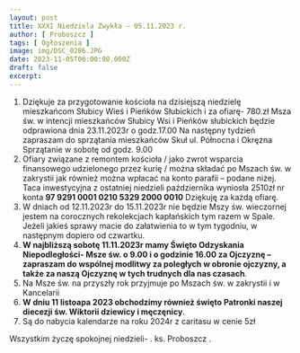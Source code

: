 ```yaml
---
layout: post
title: XXXI Niedziela Zwykła — 05.11.2023 r.
author: [ Proboszcz ]
tags: [ Ogłoszenia ]
image: img/DSC_0286.JPG
date: 2023-11-05T06:00:00.000Z
draft: false
excerpt: 
---
```


1. Dziękuje za przygotowanie kościoła  na  dzisiejszą niedzielę mieszkańcom Słubicy Wieś i Pieńków Słubickich  i za ofiarę- 780.zł      Msza św. w intencji mieszkańców Słubicy Wsi i Pieńków słubickich  będzie odprawiona dnia 23.11.2023r  o godz.17.00    Na następny tydzień zapraszam do sprzątania mieszkańców Skuł ul. Północna i Okręzna  Sprzątanie w sobotę od godz. 9.00
2. Ofiary związane z remontem kościoła / jako zwrot wsparcia finansowego udzielonego przez kurię / można składać po Mszach św. w zakrystii jak również można wpłacać  na konto parafii – podane niżej. Taca inwestycyjna z ostatniej niedzieli października wyniosła 2510zł
nr konta **97 9291 0001 0210 5329 2000 0010** Dziękuję za każdą ofiarę. 
3. W dniach od 12.11.2023r do 15.11.2023r nie będzie Mszy św. wieczornej jestem na corocznych rekolekcjach kapłańskich tym razem w Spale. Jeżeli jakieś sprawy macie do załatwienia to w tym tygodniu, w następnym dopiero od czwartku. 
4. **W najbliższą sobotę 11.11.2023r mamy Święto Odzyskania Niepodległości- Msze św. o 9.00 i o  godzinie 16.00 za Ojczyznę – zapraszam do wspólnej modlitwy za poległych w obronie ojczyzny, a także za naszą Ojczyznę w tych trudnych dla nas czasach**.   
5. Na Msze św. na  przyszły rok  przyjmuje po Mszach św. w zakrystii i w Kancelarii 
6. **W dniu 11 listoapa 2023 obchodzimy również  święto Patronki naszej diecezji św. Wiktorii dziewicy i męczęnicy**.    
7. Są do nabycia kalendarze na roku 2024r z caritasu w cenie 5zł   
    
Wszystkim życzę spokojnej niedzieli- . ks. Proboszcz . 




